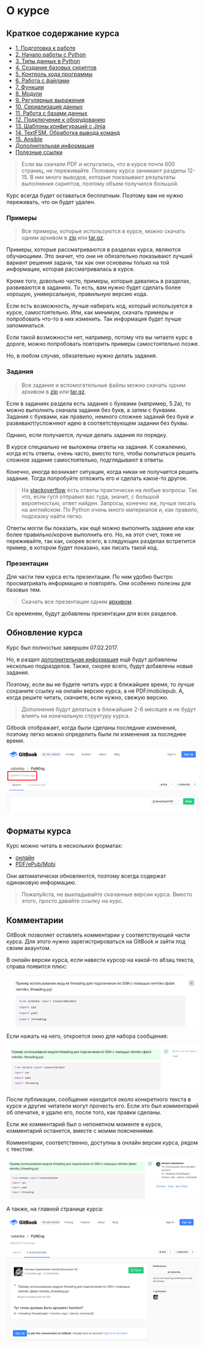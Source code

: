 # О курсе

## Краткое содержание курса

* [1. Подготовка к работе](book/01_intro/README.md)
* [2. Начало работы с Python](book/02_start/README.md)
* [3. Типы данных в Python](book/03_data_structures/README.md)
* [4. Создание базовых скриптов](book/04_basic_scripts/README.md)
* [5. Контроль хода программы](book/05_control_structures/README.md)
* [6. Работа с файлами](book/06_files/README.md)
* [7. Функции](book/07_functions/README.md)
* [8. Модули](book/08_modules/README.md)
* [9. Регулярные выражения](book/09_regex/README.md)
* [10. Сериализация данных](book/10_serialization/README.md)
* [11. Работа с базами данных](book/11_db/README.md)
* [12. Подключение к оборудованию](book/12_ssh_telnet/README.md)
* [13. Шаблоны конфигураций с Jinja](book/13_jinja2/README.md)
* [14. TextFSM. Обработка вывода команд](book/14_textfsm/README.md)
* [15. Ansible](book/15_ansible/README.md)
* [Дополнительная информация](book/16_additional_info/README.md)
* [Полезные ссылки](resources/README.md)

> Если вы скачали PDF и испугались, что в курсе почти 600 страниц, не переживайте.
> Половину курса занимают разделы 12-15. В них много выводов, которые показывают результаты выполнения скриптов, поэтому объем получился большой.

Курс всегда будет оставаться бесплатным.
Поэтому вам не нужно переживать, что он будет удален.

### Примеры

> Все примеры, которые используются в курсе, можно скачать одним архивом в [zip](https://github.com/natenka/PyNEng/blob/master/examples.zip) или [tar.gz](https://github.com/natenka/PyNEng/blob/master/examples.tar.gz).

Примеры, которые рассматриваются в разделах курса, являются обучающими.
Это значит, что они не обязательно показывают лучший вариант решения задачи, так как они основаны только на той информации, которая рассматривалась в курсе.

Кроме того, довольно часто, примеры, которые давались в разделах, развиваются в заданиях.
То есть, вам нужно будет сделать более хорошую, универсальную, правильную версию кода.

Если есть возможность, лучше набирать код, который используется в курсе, самостоятельно.
Или, как минимум, скачать примеры и попробовать что-то в них изменить.
Так информация будет лучше запоминаться.

Если такой возможности нет, например, потому что вы читаете курс в дороге,
можно попробовать повторить примеры самостоятельно позже.

Но, в любом случае, обязательно нужно делать задания.

### Задания

> Все задания и вспомогательные файлы можно скачать одним архивом в [zip](https://github.com/natenka/PyNEng/blob/master/exercises.zip) или [tar.gz](https://github.com/natenka/PyNEng/blob/master/exercises.tar.gz).

Если в заданиях раздела есть задания с буквами (например, 5.2a), то можно выполнить сначала задания без букв, а затем с буквами.
Задания с буквами, как правило, немного сложнее заданий без букв и развивают/усложняют идею в соответствующем задании без буквы.

Однако, если получается, лучше делать задания по порядку.

В курсе специально не выложены ответы на задания.
К сожалению, когда есть ответы, очень часто, вместо того, чтобы попытаться решить сложное задание самостоятельно, подглядывают в ответы.

Конечно, иногда возникает ситуация, когда никак не получается решить задание.
Тогда попробуйте отложить его и сделать какое-то другое.

> На [stackoverflow](http://stackoverflow.com/) есть ответы практически на любые вопросы. Так что, если гугл отправил вас туда, значит, с большой вероятностью, ответ найден. Запросы, конечно же, лучше писать на английском. По Python очень много материалов и, как правило, подсказку найти легко.

Ответы могли бы показать, как ещё можно выполнить задание или как более правильно/короче выполнить его.
Но, на этот счет, тоже не переживайте, так как, скорее всего, в следующих разделах встретится пример, в котором будет показано, как писать такой код.

### Презентации

Для части тем курса есть презентации.
По ним удобно быстро просматривать информацию и повторять.
Они особенно полезны для базовых тем.

> Скачать все презентации одним [архивом](https://github.com/natenka/PyNEng/blob/master/course_presentations.zip).

Со временем, будут добавлены презентации для всех разделов.

## Обновление курса

Курс был полностью завершен 07.02.2017.

Но, в раздел [дополнительная информация](book/16_additional_info/README.md) ещё будут добавлены несколько подразделов.
Также, скорее всего, будут добавлены новые задания.

Поэтому, если вы не будете читать курс в ближайшее время, то лучше сохраните ссылку на онлайн версию курса, а не PDF/mobi/epub.
А, когда решите читать, скачаете, если нужно, свежую версию.

> Дополнения будут делаться в ближайшие 2-6 месяцев и не будут влиять на изначальную структуру курса.

Gitbook отображает, когда были сделаны последние изменения, поэтому легко можно определить были ли изменения за последнее время.

![gitbook_update](https://raw.githubusercontent.com/natenka/PyNEng/master/images/gitbook_update.png)


## Форматы курса

Курс можно читать в нескольких форматах:
* [онлайн](https://natenka.gitbooks.io/pyneng/content/)
* [PDF/ePub/Mobi](https://www.gitbook.com/book/natenka/pyneng/details)

Они автоматически обновляются, поэтому всегда содержат одинаковую информацию.

> Пожалуйста, не выкладывайте скачанные версии курса. Вместо этого, просто давайте ссылку на курс.

## Комментарии

GitBook позволяет оставлять комментарии у соответствующей части курса.
Для этого нужно зарегистрироваться на GitBook и зайти под своим акаунтом.

В онлайн версии курса, если навести курсор на какой-то абзац текста, справа появится плюс:

![plus](https://raw.githubusercontent.com/natenka/PyNEng/master/images/plus.png)

Если нажать на него, откроется окно для набора сообщения:

![start_discussion](https://raw.githubusercontent.com/natenka/PyNEng/master/images/start_discussion.png)

После публикации, сообщение находится около конкретного текста в курсе и другие читатели могут прочесть его.
Если это был комментарий об опечатке, я удалю его, после того, как правки сделаны.

Если же комментарий был о непонятном моменте в курсе, комментарий останется, вместе с моими пояснениями.

Комментарии, соответственно, доступны в онлайн версии курса, рядом с текстом:

![discussions_online](https://raw.githubusercontent.com/natenka/PyNEng/master/images/discussions_online.png)


А также, на главной странице курса:

![discussions](https://raw.githubusercontent.com/natenka/PyNEng/master/images/discussions.png)

